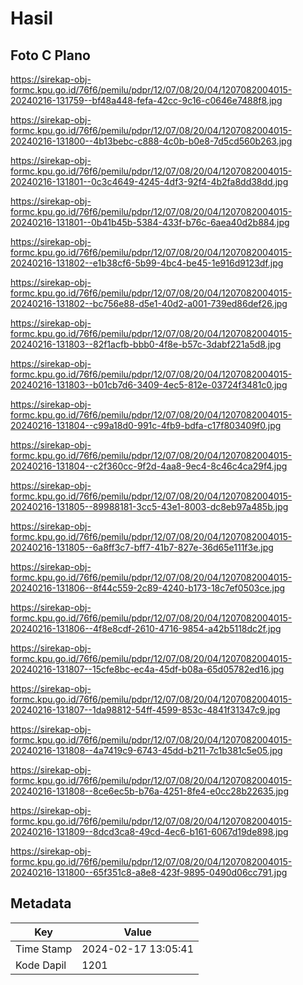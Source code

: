 # Hasil

## Foto C Plano

https://sirekap-obj-formc.kpu.go.id/76f6/pemilu/pdpr/12/07/08/20/04/1207082004015-20240216-131759--bf48a448-fefa-42cc-9c16-c0646e7488f8.jpg

https://sirekap-obj-formc.kpu.go.id/76f6/pemilu/pdpr/12/07/08/20/04/1207082004015-20240216-131800--4b13bebc-c888-4c0b-b0e8-7d5cd560b263.jpg

https://sirekap-obj-formc.kpu.go.id/76f6/pemilu/pdpr/12/07/08/20/04/1207082004015-20240216-131801--0c3c4649-4245-4df3-92f4-4b2fa8dd38dd.jpg

https://sirekap-obj-formc.kpu.go.id/76f6/pemilu/pdpr/12/07/08/20/04/1207082004015-20240216-131801--0b41b45b-5384-433f-b76c-6aea40d2b884.jpg

https://sirekap-obj-formc.kpu.go.id/76f6/pemilu/pdpr/12/07/08/20/04/1207082004015-20240216-131802--e1b38cf6-5b99-4bc4-be45-1e916d9123df.jpg

https://sirekap-obj-formc.kpu.go.id/76f6/pemilu/pdpr/12/07/08/20/04/1207082004015-20240216-131802--bc756e88-d5e1-40d2-a001-739ed86def26.jpg

https://sirekap-obj-formc.kpu.go.id/76f6/pemilu/pdpr/12/07/08/20/04/1207082004015-20240216-131803--82f1acfb-bbb0-4f8e-b57c-3dabf221a5d8.jpg

https://sirekap-obj-formc.kpu.go.id/76f6/pemilu/pdpr/12/07/08/20/04/1207082004015-20240216-131803--b01cb7d6-3409-4ec5-812e-03724f3481c0.jpg

https://sirekap-obj-formc.kpu.go.id/76f6/pemilu/pdpr/12/07/08/20/04/1207082004015-20240216-131804--c99a18d0-991c-4fb9-bdfa-c17f803409f0.jpg

https://sirekap-obj-formc.kpu.go.id/76f6/pemilu/pdpr/12/07/08/20/04/1207082004015-20240216-131804--c2f360cc-9f2d-4aa8-9ec4-8c46c4ca29f4.jpg

https://sirekap-obj-formc.kpu.go.id/76f6/pemilu/pdpr/12/07/08/20/04/1207082004015-20240216-131805--89988181-3cc5-43e1-8003-dc8eb97a485b.jpg

https://sirekap-obj-formc.kpu.go.id/76f6/pemilu/pdpr/12/07/08/20/04/1207082004015-20240216-131805--6a8ff3c7-bff7-41b7-827e-36d65e111f3e.jpg

https://sirekap-obj-formc.kpu.go.id/76f6/pemilu/pdpr/12/07/08/20/04/1207082004015-20240216-131806--8f44c559-2c89-4240-b173-18c7ef0503ce.jpg

https://sirekap-obj-formc.kpu.go.id/76f6/pemilu/pdpr/12/07/08/20/04/1207082004015-20240216-131806--4f8e8cdf-2610-4716-9854-a42b5118dc2f.jpg

https://sirekap-obj-formc.kpu.go.id/76f6/pemilu/pdpr/12/07/08/20/04/1207082004015-20240216-131807--15cfe8bc-ec4a-45df-b08a-65d05782ed16.jpg

https://sirekap-obj-formc.kpu.go.id/76f6/pemilu/pdpr/12/07/08/20/04/1207082004015-20240216-131807--1da98812-54ff-4599-853c-4841f31347c9.jpg

https://sirekap-obj-formc.kpu.go.id/76f6/pemilu/pdpr/12/07/08/20/04/1207082004015-20240216-131808--4a7419c9-6743-45dd-b211-7c1b381c5e05.jpg

https://sirekap-obj-formc.kpu.go.id/76f6/pemilu/pdpr/12/07/08/20/04/1207082004015-20240216-131808--8ce6ec5b-b76a-4251-8fe4-e0cc28b22635.jpg

https://sirekap-obj-formc.kpu.go.id/76f6/pemilu/pdpr/12/07/08/20/04/1207082004015-20240216-131809--8dcd3ca8-49cd-4ec6-b161-6067d19de898.jpg

https://sirekap-obj-formc.kpu.go.id/76f6/pemilu/pdpr/12/07/08/20/04/1207082004015-20240216-131800--65f351c8-a8e8-423f-9895-0490d06cc791.jpg


## Metadata

| Key        | Value               |
| ---------- | ------------------- |
| Time Stamp | 2024-02-17 13:05:41 |
| Kode Dapil | 1201                |



